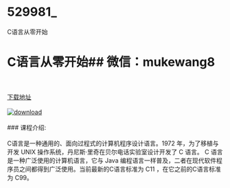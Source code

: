 # 529981_
C语言从零开始
# C语言从零开始## 微信：mukewang8
<br/></br>[下载地址](http://www.36tz.cn/article/529981 "下载地址")
<br/></br>[![download](http://36tz.cn/muke_img/2020_01_1-53-300x195.png "下载地址")](http://www.36tz.cn/article/529981 "下载地址")
<br/></br>### 课程介绍:<br/></br>C语言是一种通用的、面向过程式的计算机程序设计语言。1972 年，为了移植与开发 UNIX 操作系统，丹尼斯·里奇在贝尔电话实验室设计开发了 C 语言。
C 语言是一种广泛使用的计算机语言，它与 Java 编程语言一样普及，二者在现代软件程序员之间都得到广泛使用。当前最新的C语言标准为 C11 ，在它之前的C语言标准为 C99。

